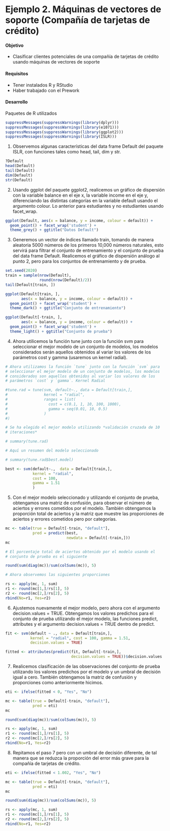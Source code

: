# Ejemplo 2. Máquinas de vectores de soporte (Compañía de tarjetas de crédito)

#### Objetivo

- Clasificar clientes potenciales de una compañía de tarjetas de crédito usando máquinas de vectores de soporte

#### Requisitos

- Tener instalados R y RStudio
- Haber trabajado con el Prework

#### Desarrollo

Paquetes de R utilizados

```R
suppressMessages(suppressWarnings(library(dplyr)))
suppressMessages(suppressWarnings(library(e1071)))
suppressMessages(suppressWarnings(library(ggplot2)))
suppressMessages(suppressWarnings(library(ISLR)))
```

1. Observemos algunas características del data frame Default del paquete ISLR, con funciones tales como head, tail, dim y str.

```R
?Default
head(Default)
tail(Default)
dim(Default)
str(Default)
```

2. Usando ggplot del paquete ggplot2, realicemos un gráfico de dispersión con la variable balance en el eje x, la variable income en el eje y, diferenciando las distintas categorías en la variable default usando el argumento colour. Lo anterior para estudiantes y no estudiantes usando facet_wrap.

```R
ggplot(Default, aes(x = balance, y = income, colour = default)) + 
  geom_point() + facet_wrap('student') + 
  theme_grey() + ggtitle("Datos Default")
```

3. Generemos un vector de índices llamado train, tomando de manera aleatoria 5000 números de los primeros 10,000 números naturales, esto servirá para filtrar el conjunto de entrenamiento y el conjunto de prueba del data frame Default. Realicemos el gráfico de dispersión análogo al punto 2, pero para los conjuntos de entrenamiento y de prueba.

```R
set.seed(2020)
train = sample(nrow(Default), 
               round(nrow(Default)/2))
tail(Default[train, ])

ggplot(Default[train, ], 
       aes(x = balance, y = income, colour = default)) + 
  geom_point() + facet_wrap('student') + 
  theme_dark() + ggtitle("Conjunto de entrenamiento")

ggplot(Default[-train, ], 
       aes(x = balance, y = income, colour = default)) + 
  geom_point() + facet_wrap('student') + 
  theme_light() + ggtitle("Conjunto de prueba")
```

4. Ahora utilicemos la función tune junto con la función svm para seleccionar el mejor modelo de un conjunto de modelos, los modelos considerados serán aquellos obtenidos al variar los valores de los parámetros cost y gamma (usaremos un kernel radial).

```R
# Ahora utilizamos la función `tune` junto con la función `svm` para 
# seleccionar el mejor modelo de un conjunto de modelos, los modelos 
# considerados son aquellos obtenidos al variar los valores de los 
# parámetros `cost` y `gamma`. Kernel Radial

#tune.rad = tune(svm, default~., data = Default[train,], 
#                kernel = "radial", 
#                ranges = list(
#                  cost = c(0.1, 1, 10, 100, 1000), 
#                  gamma = seq(0.01, 10, 0.5)
#                ) 
#)

# Se ha elegido el mejor modelo utilizando *validación cruzada de 10 
# iteraciones*

# summary(tune.rad)

# Aquí un resumen del modelo seleccionado

# summary(tune.rad$best.model)

best <- svm(default~.,  data = Default[train,],
            kernel = "radial",
            cost = 100,
            gamma = 1.51
            )
```

5. Con el mejor modelo seleccionado y utilizando el conjunto de prueba, obtengamos una matriz de confusión, para observar el número de aciertos y errores cometidos por el modelo. También obtengamos la proporción total de aciertos y la matriz que muestre las proporciones de aciertos y errores cometidos pero por categorías.

```R
mc <- table(true = Default[-train, "default"], 
            pred = predict(best, 
                           newdata = Default[-train,]))
mc

# El porcentaje total de aciertos obtenido por el modelo usando el 
# conjunto de prueba es el siguiente

round(sum(diag(mc))/sum(colSums(mc)), 5)

# Ahora observemos las siguientes proporciones

rs <- apply(mc, 1, sum)
r1 <- round(mc[1,]/rs[1], 5)
r2 <- round(mc[2,]/rs[2], 5)
rbind(No=r1, Yes=r2)
```

6. Ajustemos nuevamente el mejor modelo, pero ahora con el argumento decision.values = TRUE. Obtengamos los valores predichos para el conjunto de prueba utilizando el mejor modelo, las funciones predict, attributes y el argumento decision.values = TRUE dentro de predict.

```R
fit <- svm(default ~ ., data = Default[train,], 
           kernel = "radial", cost = 100, gamma = 1.51,
           decision.values = TRUE)

fitted <- attributes(predict(fit, Default[-train,], 
                             decision.values = TRUE))$decision.values
```

7. Realicemos clasificación de las observaciones del conjunto de prueba utilizando los valores predichos por el modelo y un umbral de decisión igual a cero. También obtengamos la matriz de confusión y proporciones como anteriormente hicimos.

```R
eti <- ifelse(fitted < 0, "Yes", "No")

mc <- table(true = Default[-train, "default"], 
            pred = eti)
mc

round(sum(diag(mc))/sum(colSums(mc)), 5)

rs <- apply(mc, 1, sum)
r1 <- round(mc[1,]/rs[1], 5)
r2 <- round(mc[2,]/rs[2], 5)
rbind(No=r1, Yes=r2)
```

8. Repitamos el paso 7 pero con un umbral de decisión diferente, de tal manera que se reduzca la proporción del error más grave para la compañía de tarjetas de crédito.

```R
eti <- ifelse(fitted < 1.002, "Yes", "No")

mc <- table(true = Default[-train, "default"], 
            pred = eti)
mc

round(sum(diag(mc))/sum(colSums(mc)), 5)

rs <- apply(mc, 1, sum)
r1 <- round(mc[1,]/rs[1], 5)
r2 <- round(mc[2,]/rs[2], 5)
rbind(No=r1, Yes=r2)
```

